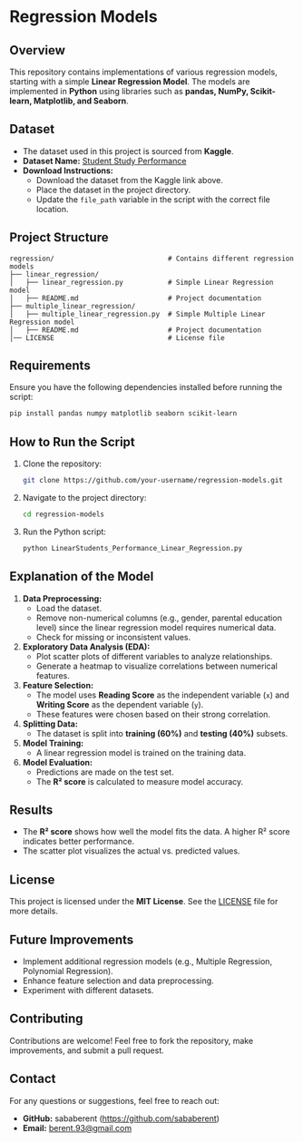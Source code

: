 # Regression Models

## Overview
This repository contains implementations of various regression models, starting with a simple **Linear Regression Model**. The models are implemented in **Python** using libraries such as **pandas, NumPy, Scikit-learn, Matplotlib, and Seaborn**.

## Dataset
- The dataset used in this project is sourced from **Kaggle**.
- **Dataset Name:** [Student Study Performance](https://www.kaggle.com/datasets/bhavikjikadara/student-study-performance)
- **Download Instructions:**
  - Download the dataset from the Kaggle link above.
  - Place the dataset in the project directory.
  - Update the `file_path` variable in the script with the correct file location.

## Project Structure
```
regression/                            # Contains different regression models
├── linear_regression/
│   ├── linear_regression.py           # Simple Linear Regression model
│   ├── README.md                      # Project documentation
├── multiple_linear_regression/
│   ├── multiple_linear_regression.py  # Simple Multiple Linear Regression model
│   ├── README.md                      # Project documentation
│── LICENSE                            # License file

```

## Requirements
Ensure you have the following dependencies installed before running the script:

```bash
pip install pandas numpy matplotlib seaborn scikit-learn
```

## How to Run the Script
1. Clone the repository:
   ```bash
   git clone https://github.com/your-username/regression-models.git
   ```
2. Navigate to the project directory:
   ```bash
   cd regression-models
   ```
3. Run the Python script:
   ```bash
   python LinearStudents_Performance_Linear_Regression.py
   ```

## Explanation of the Model
1. **Data Preprocessing:**
   - Load the dataset.
   - Remove non-numerical columns (e.g., gender, parental education level) since the linear regression model requires numerical data.
   - Check for missing or inconsistent values.
2. **Exploratory Data Analysis (EDA):**
   - Plot scatter plots of different variables to analyze relationships.
   - Generate a heatmap to visualize correlations between numerical features.
3. **Feature Selection:**
   - The model uses **Reading Score** as the independent variable (`x`) and **Writing Score** as the dependent variable (`y`).
   - These features were chosen based on their strong correlation.
4. **Splitting Data:**
   - The dataset is split into **training (60%)** and **testing (40%)** subsets.
5. **Model Training:**
   - A linear regression model is trained on the training data.
6. **Model Evaluation:**
   - Predictions are made on the test set.
   - The **R² score** is calculated to measure model accuracy.

## Results
- The **R² score** shows how well the model fits the data. A higher R² score indicates better performance.
- The scatter plot visualizes the actual vs. predicted values.

## License
This project is licensed under the **MIT License**. See the [LICENSE](LICENSE) file for more details.

## Future Improvements
- Implement additional regression models (e.g., Multiple Regression, Polynomial Regression).
- Enhance feature selection and data preprocessing.
- Experiment with different datasets.

## Contributing
Contributions are welcome! Feel free to fork the repository, make improvements, and submit a pull request.

## Contact
For any questions or suggestions, feel free to reach out:
- **GitHub:** sababerent (https://github.com/sababerent)
- **Email:** berent.93@gmail.com

